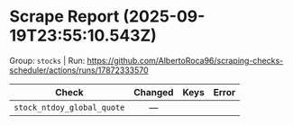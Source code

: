 # Scrape Report (2025-09-19T23:55:10.543Z)

Group: `stocks`  |  Run: https://github.com/AlbertoRoca96/scraping-checks-scheduler/actions/runs/17872333570

| Check | Changed | Keys | Error |
|---|:---:|:--|:--|
| `stock_ntdoy_global_quote` | — |  |  |
